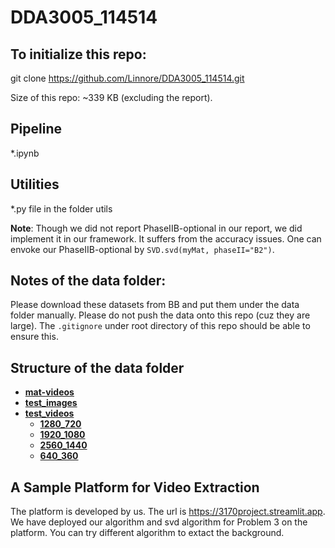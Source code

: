 # DDA3005_114514

## To initialize this repo:
git clone https://github.com/Linnore/DDA3005_114514.git

Size of this repo: ~339 KB (excluding the report).

## Pipeline
*.ipynb

## Utilities
*.py file in the folder utils

**Note**: Though we did not report PhaseIIB-optional in our report, we did implement it in our framework. It
    suffers from the accuracy issues. One can envoke our PhaseIIB-optional by `SVD.svd(myMat, phaseII="B2")`.

## Notes of the data folder:

Please download these datasets from BB and put them under the data folder manually. Please do not push the data onto this repo (cuz they are large). The `.gitignore` under root directory of this repo should be able to ensure this.

## Structure of the data folder
<!-- tree generated by markdown-notes-tree starts here -->

- [**mat-videos**](mat-videos)
- [**test_images**](test_images)
- [**test_videos**](test_videos)
    - [**1280\_720**](test_videos/1280\_720)
    - [**1920\_1080**](test_videos/1920\_1080)
    - [**2560\_1440**](test_videos/2560\_1440)
    - [**640\_360**](test_videos/640\_360)

<!-- tree generated by markdown-notes-tree ends here -->

## A Sample Platform for Video Extraction 
The platform is developed by us. The url is https://3170project.streamlit.app. We have deployed our algorithm and svd algorithm for Problem 3 on the platform. You can try different algorithm to extact the background.
